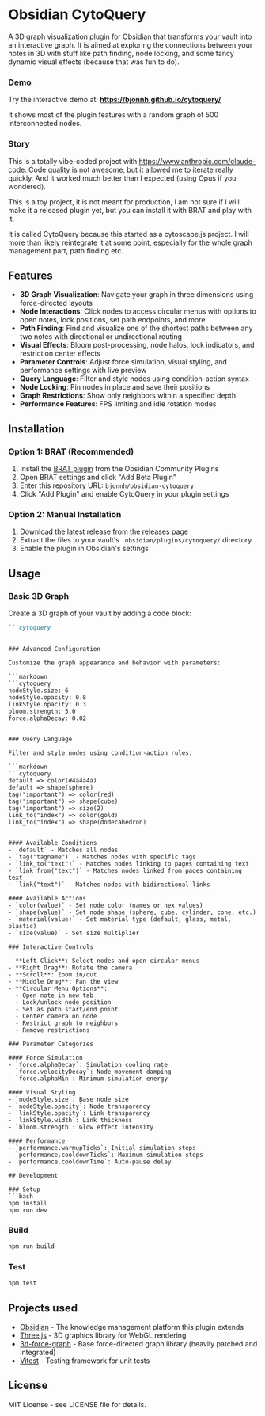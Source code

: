 # Obsidian CytoQuery

A 3D graph visualization plugin for Obsidian that transforms your vault into an interactive graph.
It is aimed at exploring the connections between your notes in 3D with stuff like path finding, node locking, 
and some fancy dynamic visual effects (because that was fun to do).

### Demo

Try the interactive demo at: **https://bjonnh.github.io/cytoquery/**

It shows most of the plugin features with a random graph of 500 interconnected nodes.

### Story 

This is a totally vibe-coded project with https://www.anthropic.com/claude-code. Code quality is not awesome, but it 
allowed me to iterate really quickly. And it worked much better than I expected (using Opus if you wondered).

This is a toy project, it is not meant for production, I am not sure if I will make it a released plugin yet, but you
can install it with BRAT and play with it.

It is called CytoQuery because this started as a cytoscape.js project. I will more than likely reintegrate it at some
point, especially for the whole graph management part, path finding etc.

## Features

- **3D Graph Visualization**: Navigate your graph in three dimensions using force-directed layouts
- **Node Interactions**: Click nodes to access circular menus with options to open notes, lock positions, set path endpoints, and more
- **Path Finding**: Find and visualize one of the shortest paths between any two notes with directional or undirectional routing
- **Visual Effects**: Bloom post-processing, node halos, lock indicators, and restriction center effects
- **Parameter Controls**: Adjust force simulation, visual styling, and performance settings with live preview
- **Query Language**: Filter and style nodes using condition-action syntax
- **Node Locking**: Pin nodes in place and save their positions
- **Graph Restrictions**: Show only neighbors within a specified depth
- **Performance Features**: FPS limiting and idle rotation modes


## Installation

### Option 1: BRAT (Recommended)

1. Install the [BRAT plugin](https://github.com/TfTHacker/obsidian42-brat) from the Obsidian Community Plugins
2. Open BRAT settings and click "Add Beta Plugin"
3. Enter this repository URL: `bjonnh/obsidian-cytoquery`
4. Click "Add Plugin" and enable CytoQuery in your plugin settings

### Option 2: Manual Installation

1. Download the latest release from the [releases page](https://github.com/bjonnh/obsidian-cytoquery/releases)
2. Extract the files to your vault's `.obsidian/plugins/cytoquery/` directory
3. Enable the plugin in Obsidian's settings

## Usage

### Basic 3D Graph

Create a 3D graph of your vault by adding a code block:

```markdown
```cytoquery
```
```

### Advanced Configuration

Customize the graph appearance and behavior with parameters:

```markdown
```cytoquery
nodeStyle.size: 6
nodeStyle.opacity: 0.8
linkStyle.opacity: 0.3
bloom.strength: 5.0
force.alphaDecay: 0.02
```
```

### Query Language

Filter and style nodes using condition-action rules:

```markdown
```cytoquery
default => color(#4a4a4a)
default => shape(sphere)
tag("important") => color(red) 
tag("important") => shape(cube)
tag("important") => size(2)
link_to("index") => color(gold)
link_to("index") => shape(dodecahedron)
```
```

#### Available Conditions
- `default` - Matches all nodes
- `tag("tagname")` - Matches nodes with specific tags
- `link_to("text")` - Matches nodes linking to pages containing text
- `link_from("text")` - Matches nodes linked from pages containing text
- `link("text")` - Matches nodes with bidirectional links

#### Available Actions
- `color(value)` - Set node color (names or hex values)
- `shape(value)` - Set node shape (sphere, cube, cylinder, cone, etc.)
- `material(value)` - Set material type (default, glass, metal, plastic)
- `size(value)` - Set size multiplier

### Interactive Controls

- **Left Click**: Select nodes and open circular menus
- **Right Drag**: Rotate the camera
- **Scroll**: Zoom in/out  
- **Middle Drag**: Pan the view
- **Circular Menu Options**:
  - Open note in new tab
  - Lock/unlock node position
  - Set as path start/end point
  - Center camera on node
  - Restrict graph to neighbors
  - Remove restrictions

### Parameter Categories

#### Force Simulation
- `force.alphaDecay`: Simulation cooling rate
- `force.velocityDecay`: Node movement damping
- `force.alphaMin`: Minimum simulation energy

#### Visual Styling
- `nodeStyle.size`: Base node size
- `nodeStyle.opacity`: Node transparency
- `linkStyle.opacity`: Link transparency
- `linkStyle.width`: Link thickness
- `bloom.strength`: Glow effect intensity

#### Performance
- `performance.warmupTicks`: Initial simulation steps
- `performance.cooldownTicks`: Maximum simulation steps
- `performance.cooldownTime`: Auto-pause delay

## Development

### Setup
```bash
npm install
npm run dev
```

### Build
```bash
npm run build
```

### Test
```bash
npm test
```

## Projects used

- [Obsidian](https://obsidian.md) - The knowledge management platform this plugin extends
- [Three.js](https://threejs.org) - 3D graphics library for WebGL rendering
- [3d-force-graph](https://github.com/vasturiano/3d-force-graph) - Base force-directed graph library (heavily patched and integrated)
- [Vitest](https://vitest.dev) - Testing framework for unit tests

## License

MIT License - see LICENSE file for details.
